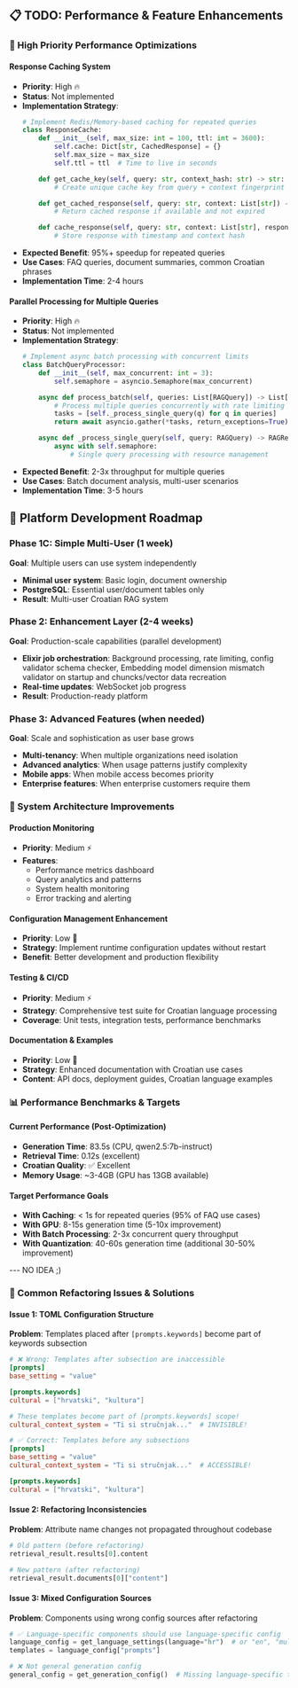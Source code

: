 ## 📋 TODO: Performance & Feature Enhancements

### **🚀 High Priority Performance Optimizations**

#### **Response Caching System**
- **Priority**: High 🔥
- **Status**: Not implemented
- **Implementation Strategy**:
  ```python
  # Implement Redis/Memory-based caching for repeated queries
  class ResponseCache:
      def __init__(self, max_size: int = 100, ttl: int = 3600):
          self.cache: Dict[str, CachedResponse] = {}
          self.max_size = max_size
          self.ttl = ttl  # Time to live in seconds

      def get_cache_key(self, query: str, context_hash: str) -> str:
          # Create unique cache key from query + context fingerprint

      def get_cached_response(self, query: str, context: List[str]) -> Optional[RAGResponse]:
          # Return cached response if available and not expired

      def cache_response(self, query: str, context: List[str], response: RAGResponse):
          # Store response with timestamp and context hash
  ```
- **Expected Benefit**: 95%+ speedup for repeated queries
- **Use Cases**: FAQ queries, document summaries, common Croatian phrases
- **Implementation Time**: 2-4 hours

#### **Parallel Processing for Multiple Queries**
- **Priority**: High 🔥
- **Status**: Not implemented
- **Implementation Strategy**:
  ```python
  # Implement async batch processing with concurrent limits
  class BatchQueryProcessor:
      def __init__(self, max_concurrent: int = 3):
          self.semaphore = asyncio.Semaphore(max_concurrent)

      async def process_batch(self, queries: List[RAGQuery]) -> List[RAGResponse]:
          # Process multiple queries concurrently with rate limiting
          tasks = [self._process_single_query(q) for q in queries]
          return await asyncio.gather(*tasks, return_exceptions=True)

      async def _process_single_query(self, query: RAGQuery) -> RAGResponse:
          async with self.semaphore:
              # Single query processing with resource management
  ```
- **Expected Benefit**: 2-3x throughput for multiple queries
- **Use Cases**: Batch document analysis, multi-user scenarios
- **Implementation Time**: 3-5 hours


## **🎯 Platform Development Roadmap**

### **Phase 1C: Simple Multi-User (1 week)**
**Goal**: Multiple users can use system independently
- **Minimal user system**: Basic login, document ownership
- **PostgreSQL**: Essential user/document tables only
- **Result**: Multi-user Croatian RAG system

### **Phase 2: Enhancement Layer (2-4 weeks)**
**Goal**: Production-scale capabilities (parallel development)
- **Elixir job orchestration**: Background processing, rate limiting, config validator schema checker, Embedding model dimension mismatch validator on startup and chuncks/vector data recreation
- **Real-time updates**: WebSocket job progress
- **Result**: Production-ready platform

### **Phase 3: Advanced Features (when needed)**
**Goal**: Scale and sophistication as user base grows
- **Multi-tenancy**: When multiple organizations need isolation
- **Advanced analytics**: When usage patterns justify complexity
- **Mobile apps**: When mobile access becomes priority
- **Enterprise features**: When enterprise customers require them


### **🔧 System Architecture Improvements**

#### **Production Monitoring**
- **Priority**: Medium ⚡
- **Features**:
  - Performance metrics dashboard
  - Query analytics and patterns
  - System health monitoring
  - Error tracking and alerting

#### **Configuration Management Enhancement**
- **Priority**: Low 🔧
- **Strategy**: Implement runtime configuration updates without restart
- **Benefit**: Better development and production flexibility

#### **Testing & CI/CD**
- **Priority**: Medium ⚡
- **Strategy**: Comprehensive test suite for Croatian language processing
- **Coverage**: Unit tests, integration tests, performance benchmarks

#### **Documentation & Examples**
- **Priority**: Low 🔧
- **Strategy**: Enhanced documentation with Croatian use cases
- **Content**: API docs, deployment guides, Croatian language examples

### **📊 Performance Benchmarks & Targets**

#### **Current Performance (Post-Optimization)**
- **Generation Time**: 83.5s (CPU, qwen2.5:7b-instruct)
- **Retrieval Time**: 0.12s (excellent)
- **Croatian Quality**: ✅ Excellent
- **Memory Usage**: ~3-4GB (GPU has 13GB available)

#### **Target Performance Goals**
- **With Caching**: < 1s for repeated queries (95% of FAQ use cases)
- **With GPU**: 8-15s generation time (5-10x improvement)
- **With Batch Processing**: 2-3x concurrent query throughput
- **With Quantization**: 40-60s generation time (additional 30-50% improvement)


--- NO IDEA ;)

### **🔧 Common Refactoring Issues & Solutions**

#### **Issue 1: TOML Configuration Structure**
**Problem**: Templates placed after `[prompts.keywords]` become part of keywords subsection
```toml
# ❌ Wrong: Templates after subsection are inaccessible
[prompts]
base_setting = "value"

[prompts.keywords]
cultural = ["hrvatski", "kultura"]

# These templates become part of [prompts.keywords] scope!
cultural_context_system = "Ti si stručnjak..."  # INVISIBLE!

# ✅ Correct: Templates before any subsections
[prompts]
base_setting = "value"
cultural_context_system = "Ti si stručnjak..."  # ACCESSIBLE!

[prompts.keywords]
cultural = ["hrvatski", "kultura"]
```

#### **Issue 2: Refactoring Inconsistencies**
**Problem**: Attribute name changes not propagated throughout codebase
```python
# Old pattern (before refactoring)
retrieval_result.results[0].content

# New pattern (after refactoring)
retrieval_result.documents[0]["content"]
```

#### **Issue 3: Mixed Configuration Sources**
**Problem**: Components using wrong config sources after refactoring
```python
# ✅ Language-specific components should use language-specific config
language_config = get_language_settings(language="hr")  # or "en", "multilingual"
templates = language_config["prompts"]

# ❌ Not general generation config
general_config = get_generation_config()  # Missing language-specific templates
```

